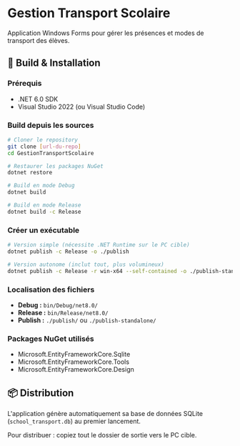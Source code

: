 # Gestion Transport Scolaire

Application Windows Forms pour gérer les présences et modes de transport des élèves.

## 🚀 Build & Installation

### Prérequis
- .NET 6.0 SDK
- Visual Studio 2022 (ou Visual Studio Code)

### Build depuis les sources

```bash
# Cloner le repository
git clone [url-du-repo]
cd GestionTransportScolaire

# Restaurer les packages NuGet
dotnet restore

# Build en mode Debug
dotnet build

# Build en mode Release
dotnet build -c Release
```

### Créer un exécutable

```bash
# Version simple (nécessite .NET Runtime sur le PC cible)
dotnet publish -c Release -o ./publish

# Version autonome (inclut tout, plus volumineux)
dotnet publish -c Release -r win-x64 --self-contained -o ./publish-standalone
```

### Localisation des fichiers

- **Debug :** `bin/Debug/net8.0/`
- **Release :** `bin/Release/net8.0/`
- **Publish :** `./publish/` ou `./publish-standalone/`

### Packages NuGet utilisés

- Microsoft.EntityFrameworkCore.Sqlite
- Microsoft.EntityFrameworkCore.Tools
- Microsoft.EntityFrameworkCore.Design

## 📦 Distribution

L'application génère automatiquement sa base de données SQLite (`school_transport.db`) au premier lancement.

Pour distribuer : copiez tout le dossier de sortie vers le PC cible.
